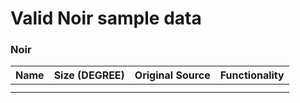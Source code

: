 # Valid Noir sample data



### Noir
| Name | Size (DEGREE) | Original Source | Functionality | 
| - | - | - | - | 
|  |  | []() |  |
|  |  | []() |   |
